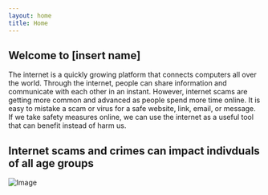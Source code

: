 ```yaml
---
layout: home
title: Home
---
```


## Welcome to [insert name]

The internet is a quickly growing platform that connects computers all over the world. Through the internet, people can share information and communicate with each other in an instant. However, internet scams are getting more common and advanced as people spend more time online. It is easy to mistake a scam or virus for a safe website, link, email, or message. If we take safety measures online, we can use the internet as a useful tool that can benefit instead of harm us.

## Internet scams and crimes can impact indivduals of all age groups

![Image](https://i.imgur.com/BLlxuYU_d.webp?maxwidth=760&fidelity=grand)

